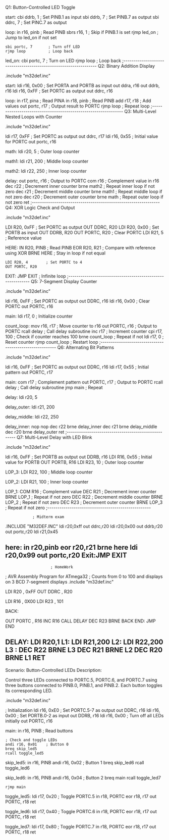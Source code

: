 Q1: Button-Controlled LED Toggle

start:
    cbi ddrb, 1        ; Set PINB.1 as input
    sbi ddrb, 7        ; Set PINB.7 as output
    sbi ddrc, 7        ; Set PINC.7 as output

loop:
    in r16, pinb       ; Read PINB
    sbrs r16, 1        ; Skip if PINB.1 is set
    rjmp led_on        ; Jump to led_on if not set

    sbi portc, 7       ; Turn off LED
    rjmp loop          ; Loop back

led_on:
    cbi portc, 7       ; Turn on LED
    rjmp loop          ; Loop back
;-----------------------------------------------------------------
Q2: Binary Addition Display

.include "m32def.inc"

start:
    ldi r16, 0x00      ; Set PORTA and PORTB as input
    out ddra, r16
    out ddrb, r16
    ldi r16, 0xFF      ; Set PORTC as output
    out ddrc, r16

loop:
    in r17, pina       ; Read PINA
    in r18, pinb       ; Read PINB
    add r17, r18       ; Add values
    out portc, r17     ; Output result to PORTC
    rjmp loop          ; Repeat loop
;---------------------------------------------------------------
Q3: Multi-Level Nested Loops with Counter

.include "m32def.inc"

ldi r17, 0xFF         ; Set PORTC as output
out ddrc, r17
ldi r16, 0x55         ; Initial value for PORTC
out portc, r16

math:
    ldi r20, 5        ; Outer loop counter

math1:
    ldi r21, 200      ; Middle loop counter

math2:
    ldi r22, 250      ; Inner loop counter

delay:
    out portc, r16    ; Output to PORTC
    com r16           ; Complement value in r16
    dec r22           ; Decrement inner counter
    brne math2        ; Repeat inner loop if not zero
    dec r21           ; Decrement middle counter
    brne math1        ; Repeat middle loop if not zero
    dec r20           ; Decrement outer counter
    brne math         ; Repeat outer loop if not zero
ret
;---------------------------------------------------------------
Q4: XOR Logic Check and Output

.include "m32def.inc"

LDI R20, 0xFF         ; Set PORTC as output
OUT DDRC, R20 
LDI R20, 0x00         ; Set PORTB as input
OUT DDRB, R20
OUT PORTC, R20        ; Clear PORTC
LDI R21, 5            ; Reference value

HERE: 
    IN R20, PINB      ; Read PINB
    EOR R20, R21      ; Compare with reference using XOR
    BRNE HERE         ; Stay in loop if not equal

    LDI R20, 4        ; Set PORTC to 4
    OUT PORTC, R20

EXIT:
    JMP EXIT          ; Infinite loop
;-----------------------------------------------------------
Q5: 7-Segment Display Counter

.include "m32def.inc"

ldi r16, 0xFF         ; Set PORTC as output
out DDRC, r16
ldi r16, 0x00         ; Clear PORTC
out PORTC, r16

main:
    ldi r17, 0        ; Initialize counter

count_loop:
    mov r16, r17      ; Move counter to r16
    out PORTC, r16    ; Output to PORTC
    rcall delay       ; Call delay subroutine
    inc r17           ; Increment counter
    cpi r17, 100      ; Check if counter reaches 100
    brne count_loop   ; Repeat if not
    ldi r17, 0        ; Reset counter
    rjmp count_loop   ; Restart loop
;--------------------------------------------------------
Q6: Alternating Bit Patterns

.include "m32def.inc"

ldi r16, 0xFF         ; Set PORTC as output
out DDRC, r16
ldi r17, 0x55         ; Initial pattern
out PORTC, r17

main:
    com r17           ; Complement pattern
    out PORTC, r17    ; Output to PORTC
    rcall delay       ; Call delay subroutine
    jmp main          ; Repeat

delay:
    ldi r20, 5

delay_outer:
    ldi r21, 200

delay_middle:
    ldi r22, 250

delay_inner:
    nop
    nop
    dec r22
    brne delay_inner
    dec r21
    brne delay_middle
    dec r20
    brne delay_outer
    ret
;----------------------------------------------------
Q7: Multi-Level Delay with LED Blink

.include "m32def.inc"

ldi r16, 0xFF         ; Set PORTB as output
out DDRB, r16
LDI R16, 0x55         ; Initial value for PORTB
OUT PORTB, R16
LDI R23, 10           ; Outer loop counter

LOP_3:
    LDI R22, 100      ; Middle loop counter

LOP_2:
    LDI R21, 100      ; Inner loop counter

LOP_1:
    COM R16           ; Complement value
    DEC R21           ; Decrement inner counter
    BRNE LOP_1        ; Repeat if not zero
    DEC R22           ; Decrement middle counter
    BRNE LOP_2        ; Repeat if not zero
    DEC R23           ; Decrement outer counter
    BRNE LOP_3        ; Repeat if not zero
;---------------------------------------------------

				; Midterm exam
.INCLUDE "M32DEF.INC"
ldi r20,0xff
out ddrc,r20
ldi r20,0x00
out ddrb,r20
out portc,r20
ldi r21,0x45

here:
in r20,pinb
eor r20,r21
brne here
ldi r20,0x99
out portc,r20
Exit:JMP EXIT
------------------------------------------------------

						; HomeWork
 ; AVR Assembly Program for ATmega32
; Counts from 0 to 100 and displays on 3 BCD 7-segment displays
.include "m32def.inc"

LDI R20 , 0xFF 
OUT DDRC , R20

LDI R16 , 0X00
LDI R23 , 101

BACK:


  OUT PORTC , R16
  INC R16
  CALL DELAY
  DEC R23
  BRNE BACK
  END:
  JMP END

DELAY:
  LDI R20,1
L1: LDI R21,200
L2: LDI R22,200
L3 : 
  DEC R22
  BRNE L3 
  DEC R21
  BRNE L2 
  DEC R20
  BRNE L1 
  RET
----------------------------------------------------------
Scenario: Button-Controlled LEDs
Description:

Control three LEDs connected to PORTC.5, PORTC.6, and PORTC.7 using three buttons connected to PINB.0, PINB.1, and PINB.2. Each button toggles its corresponding LED.

.include "m32def.inc"

; Initialization
ldi r16, 0xE0         ; Set PORTC.5-7 as output
out DDRC, r16
ldi r16, 0x00         ; Set PORTB.0-2 as input
out DDRB, r16
ldi r16, 0x00         ; Turn off all LEDs initially
out PORTC, r16

main:
    in r16, PINB      ; Read buttons

    ; Check and toggle LEDs
    andi r16, 0x01    ; Button 0
    breq skip_led5
    rcall toggle_led5

skip_led5:
    in r16, PINB
    andi r16, 0x02    ; Button 1
    breq skip_led6
    rcall toggle_led6

skip_led6:
    in r16, PINB
    andi r16, 0x04    ; Button 2
    breq main
    rcall toggle_led7

    rjmp main

toggle_led5:
    ldi r17, 0x20     ; Toggle PORTC.5
    in r18, PORTC
    eor r18, r17
    out PORTC, r18
    ret

toggle_led6:
    ldi r17, 0x40     ; Toggle PORTC.6
    in r18, PORTC
    eor r18, r17
    out PORTC, r18
    ret

toggle_led7:
    ldi r17, 0x80     ; Toggle PORTC.7
    in r18, PORTC
    eor r18, r17
    out PORTC, r18
    ret
